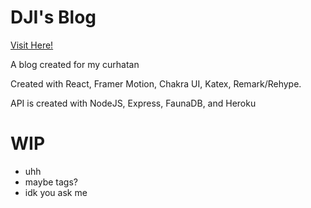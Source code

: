 # DJI's Blog

[Visit Here!](https://ajinata84.github.io/blog/)

A blog created for my curhatan

Created with React, Framer Motion, Chakra UI, Katex, Remark/Rehype.

API is created with NodeJS, Express, FaunaDB, and Heroku

# WIP

- uhh
- maybe tags?
- idk you ask me

